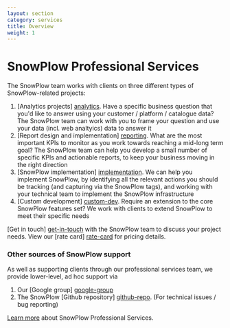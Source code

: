 ```yaml
---
layout: section
category: services
title: Overview
weight: 1
---
```


# SnowPlow Professional Services

The SnowPlow team works with clients on three different types of SnowPlow-related projects:

1. [Analytics projects] [analytics]. Have a specific business question that you'd like to answer using your customer / platform / catalogue data? The SnowPlow team can work with you to frame your question and use your data (incl. web analtyics) data to answer it
2. [Report design and implementation] [reporting]. What are the most important KPIs to monitor as you work towards reaching a mid-long term goal? The SnowPlow team can help you develop a small number of specific KPIs and actionable reports, to keep your business moving in the right direction
3. [SnowPlow implementation] [implementation]. We can help you implement SnowPlow, by identifying all the relevant actions you should be tracking (and capturing via the SnowPlow tags), and working with your technical team to implement the SnowPlow infrastructure
4. [Custom development] [custom-dev]. Require an extension to the core SnowPlow features set? We work with clients to extend SnowPlow to meet their specific needs

[Get in touch] [get-in-touch] with the SnowPlow team to discuss your project needs. View our [rate card] [rate-card] for pricing details. 

### Other sources of SnowPlow support

As well as supporting clients through our professional services team, we provide lower-level, ad hoc support via

1. Our [Google group] [google-group]
2. The SnowPlow [Github repository] [github-repo]. (For technical issues / bug reporting)

[Learn more][analytics] about SnowPlow Professional Services.

[analytics]: analytics.html
[reporting]: reporting.html
[implementation]: implementation.html
[custom-dev]: custom-development.html
[rate-card]: rate-card.html
[google-group]: https://groups.google.com/forum/#!forum/snowplow-user
[github-repo]: http://github.com/snowplow/snowplow
[get-in-touch]: /contact/index.html 